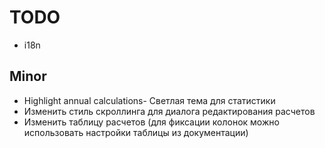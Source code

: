 TODO
====

- i18n

## Minor

- Highlight annual calculations- Светлая тема для статистики
- Изменить стиль скроллинга для диалога редактирования расчетов
- Изменить таблицу расчетов (для фиксации колонок можно использовать настройки таблицы из документации)
